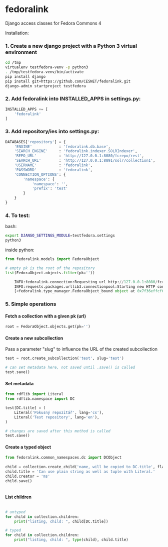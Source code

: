 # fedoralink
Django access classes for Fedora Commons 4

Installation:

### 1. Create a new django project with a Python 3 virtual environment

```bash
cd /tmp
virtualenv testfedora-venv -p python3
. /tmp/testfedora-venv/bin/activate
pip install django
pip install git+https://github.com/CESNET/fedoralink.git
django-admin startproject testfedora
```

### 2. Add fedoralink into INSTALLED_APPS in settings.py:
```python
INSTALLED_APPS += [
    'fedoralink'
]
```
### 3. Add repository/ies into settings.py:
```python
DATABASES['repository'] = {
    'ENGINE'            : 'fedoralink.db.base',
    'SEARCH_ENGINE'     : 'fedoralink.indexer.SOLRIndexer',
    'REPO_URL'          : 'http://127.0.0.1:8080/fcrepo/rest',
    'SEARCH_URL'        : 'http://127.0.0.1:8891/solr/collection1',
    'USERNAME'          : 'fedoralink',
    'PASSWORD'          : 'fedoralink',
    'CONNECTION_OPTIONS': {
        'namespace': {
            'namespace': '',
            'prefix': 'test'
        }
    }
}
```

### 4. To test:

bash:
```bash
export DJANGO_SETTINGS_MODULE=testfedora.settings
python3
```

inside python:
```python
from fedoralink.models import FedoraObject

# empty pk is the root of the repository
list(FedoraObject.objects.filter(pk=''))

    INFO:fedoralink.connection:Requesting url http://127.0.0.1:8080/fcrepo/rest/
    INFO:requests.packages.urllib3.connectionpool:Starting new HTTP connection (1): 127.0.0.1
    [<fedoralink.type_manager.FedoraObject_bound object at 0x7f36effcf6a0>]

```

### 5. Simple operations

#### Fetch a collection with a given pk (url)

```python
root = FedoraObject.objects.get(pk='')
```

#### Create a new subcollection

Pass a parameter "slug" to influence the URL of the created subcollection

```python
test = root.create_subcollection('test', slug='test')

# can set metadata here, not saved until .save() is called
test.save()
```

#### Set metadata

```python
from rdflib import Literal
from rdflib.namespace import DC

test[DC.title] = (
    Literal('Pokusný repozitář', lang='cs'),
    Literal('Test repository', lang='en'),
)

# changes are saved after this method is called
test.save()
```

#### Create a typed object

```python
from fedoralink.common_namespaces.dc import DCObject    
    
child = collection.create_child('name, will be copied to DC.title', flavour=DCObject)
child.title = 'Can use plain string as well as tuple with Literal.'
child.creator = 'ms'
child.save()
    
```

#### List children

```python

# untyped
for child in collection.children:
    print("listing, child: ", child[DC.title])

# typed
for child in collection.children:
    print("listing, child: ", type(child), child.title)

```

